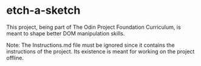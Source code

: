 # etch-a-sketch

This project, being part of The Odin Project Foundation Curriculum, is meant to shape better DOM manipulation skills.


Note: The Instructions.md file must be ignored since it contains the instructions of the project. Its existence is meant for working on the project offline.